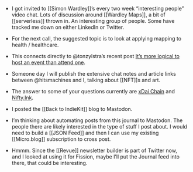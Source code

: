 - I got invited to [[Simon Wardley]]’s every two week “interesting people” video chat. Lots of discussion around [[Wardley Maps]], a bit of [[serverless]] thrown in. An interesting group of people. Some have tracked me down on either LinkedIn or Twitter.
- For the next call, the suggested topic is to look at applying mapping to health / healthcare.
- This connects directly to @tonzylstra’s recent post [It’s more logical to host an event than attend one](https://www.zylstra.org/blog/2021/03/its-more-logical-to-host-an-event-than-attend-one/).
- Someone day I will publish the extensive chat notes and article links between @hitsmachines and I, talking about [[NFT]]s and art.

- The answer to some of your questions currently are [xDai Chain](https://www.xdaichain.com/) and [Nifty.Ink](https://link.medium.com/0VDJGNyJteb).

- I posted the [[Back to IndieKit]] blog to Mastodon.

- I’m thinking about automating posts from this journal to Mastodon. The people there are likely interested in the type of stuff I post about. I would need to build a [[JSON Feed]] and then I can use my existing [[Micro.blog]] subscription to cross post.

- Hmmm. Since the [[Revue]] newsletter builder is part of Twitter now, and I looked at using it for Fission, maybe I’ll put the Journal feed into there, that could be interesting. 
